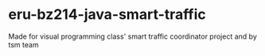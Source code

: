 # eru-bz214-java-smart-traffic
Made for visual programming class' smart traffic coordinator project and by tsm team

